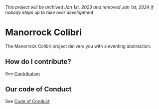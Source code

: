 _This project will be archived Jan 1st, 2023 and removed Jan 1st, 2024 if nobody
 steps up to take over development_

# Manorrock Colibri

The Manorrock Colibri project delivers you with a eventing abstraction.

## How do I contribute?

See [Contributing](CONTRIBUTING.md)

## Our code of Conduct

See [Code of Conduct](CODE_OF_CONDUCT.md)
